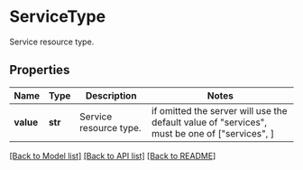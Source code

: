 # ServiceType

Service resource type.
## Properties
Name | Type | Description | Notes
------------ | ------------- | ------------- | -------------
**value** | **str** | Service resource type. |  if omitted the server will use the default value of "services",  must be one of ["services", ]

[[Back to Model list]](README.md#documentation-for-models) [[Back to API list]](README.md#documentation-for-api-endpoints) [[Back to README]](README.md)


